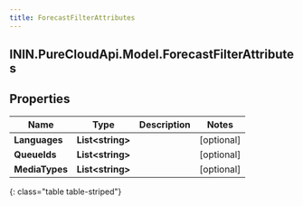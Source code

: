 ```yaml
---
title: ForecastFilterAttributes
---
```

## ININ.PureCloudApi.Model.ForecastFilterAttributes

## Properties

|Name | Type | Description | Notes|
|------------ | ------------- | ------------- | -------------|
| **Languages** | **List&lt;string&gt;** |  | [optional] |
| **QueueIds** | **List&lt;string&gt;** |  | [optional] |
| **MediaTypes** | **List&lt;string&gt;** |  | [optional] |
{: class="table table-striped"}


